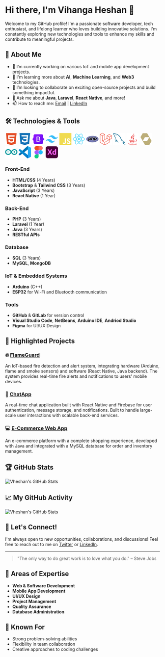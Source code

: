 # Hi there, I'm Vihanga Heshan 👋

Welcome to my GitHub profile! I'm a passionate software developer, tech enthusiast, and lifelong learner who loves building innovative solutions. I'm constantly exploring new technologies and tools to enhance my skills and contribute to meaningful projects.

## 🚀 About Me

- 🔭 I’m currently working on various IoT and mobile app development projects.
- 🌱 I'm learning more about **AI**, **Machine Learning**, and **Web3** technologies.
- 👯 I’m looking to collaborate on exciting open-source projects and build something impactful.
- 💬 Ask me about **Java**, **Laravel**, **React Native**, and more!
- 📫 How to reach me: [Email](mailto:vihangaheshan37@example.com) | [LinkedIn](https://www.linkedin.com/in/vheshan)

## 🛠️ Technologies & Tools

<p align="left">
  <img src="https://github.com/devicons/devicon/blob/master/icons/html5/html5-plain.svg" alt="arduino" width="40" height="40"/>
  <img src="https://github.com/devicons/devicon/blob/master/icons/css3/css3-plain.svg" alt="arduino" width="40" height="40"/>
  <img src="https://github.com/devicons/devicon/blob/master/icons/bootstrap/bootstrap-original.svg" alt="arduino" width="40" height="40"/>
  <img src="https://github.com/devicons/devicon/blob/master/icons/tailwindcss/tailwindcss-original.svg" alt="arduino" width="40" height="40"/>
  <img src="https://github.com/devicons/devicon/blob/master/icons/javascript/javascript-plain.svg" alt="arduino" width="40" height="40"/>
  <img src="https://github.com/devicons/devicon/blob/master/icons/react/react-original.svg" alt="arduino" width="40" height="40"/>
  <img src="https://github.com/devicons/devicon/blob/master/icons/php/php-original.svg" alt="arduino" width="40" height="40"/>
  <img src="https://github.com/devicons/devicon/blob/master/icons/laravel/laravel-original.svg" alt="arduino" width="40" height="40"/>
  <img src="https://github.com/devicons/devicon/blob/master/icons/mysql/mysql-original.svg" alt="arduino" width="40" height="40"/>
  <img src="https://github.com/devicons/devicon/blob/master/icons/java/java-plain.svg" alt="arduino" width="40" height="40"/>
  <img src="https://github.com/devicons/devicon/blob/master/icons/hibernate/hibernate-plain.svg" alt="arduino" width="40" height="40"/>
  <img src="https://github.com/devicons/devicon/blob/master/icons/arduino/arduino-original.svg" alt="arduino" width="40" height="40"/>

  <img src="https://github.com/devicons/devicon/blob/master/icons/vscode/vscode-original.svg" alt="arduino" width="40" height="40"/>
  <img src="https://github.com/devicons/devicon/blob/master/icons/figma/figma-original.svg" alt="arduino" width="40" height="40"/>
  <img src="https://github.com/devicons/devicon/blob/master/icons/xd/xd-original.svg" alt="arduino" width="40" height="40"/>
</p>

### Front-End
- **HTML/CSS** (4 Years)
- **Bootstrap** & **Tailwind CSS** (3 Years)
- **JavaScript** (3 Years)
- **React Native** (1 Year)

### Back-End
- **PHP** (3 Years)
- **Laravel** (1 Year)
- **Java** (3 Years)
- **RESTful APIs**

### Database
- **SQL** (3 Years)
- **MySQL**, **MongoDB**

### IoT & Embedded Systems
- **Arduino** (C++)
- **ESP32** for Wi-Fi and Bluetooth communication

### Tools
- **GitHub** & **GitLab** for version control
- **Visual Studio Code**, **NetBeans**, **Arduino IDE**, **Andriod Studio**
- **Figma** for UI/UX Design

## 🌟 Highlighted Projects

### 🔥 [FlameGuard](https://github.com/Vheshan37/Flame-Guard)
An IoT-based fire detection and alert system, integrating hardware (Arduino, flame and smoke sensors) and software (React Native, Java backend). The system provides real-time fire alerts and notifications to users' mobile devices.

### 📱 [ChatApp](https://github.com/Vheshan37/Say_Hi_Chat_Application)
A real-time chat application built with React Native and Firebase for user authentication, message storage, and notifications. Built to handle large-scale user interactions with scalable back-end services.

### 💻 [E-Commerce Web App](https://github.com/Vheshan37/TechMart-Computer-Shop)
An e-commerce platform with a complete shopping experience, developed with Java and integrated with a MySQL database for order and inventory management.

## 🏆 GitHub Stats

![Vheshan's GitHub Stats](https://github-readme-stats.vercel.app/api?username=Vheshan37&show_icons=true&hide_title=true&count_private=true&hide=prs&theme=radical)

## 📈 My GitHub Activity

![Vheshan's GitHub Stats](https://github-readme-streak-stats.herokuapp.com/?user=Vheshan37&theme=radical)

## 💬 Let's Connect!

I'm always open to new opportunities, collaborations, and discussions! Feel free to reach out to me on [Twitter](https://twitter.com/vheshan) or [LinkedIn](https://www.linkedin.com/in/vheshan).

---

> "The only way to do great work is to love what you do." – Steve Jobs

## 🎯 Areas of Expertise

- **Web & Software Development**
- **Mobile App Development**
- **UI/UX Design**
- **Project Management**
- **Quality Assurance**
- **Database Administration**

## 🌟 Known For

- Strong problem-solving abilities
- Flexibility in team collaboration
- Creative approaches to coding challenges
